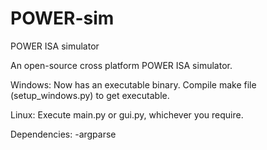 # POWER-sim
POWER ISA simulator

An open-source cross platform POWER ISA simulator. 

Windows: 
  Now has an executable binary. Compile make file (setup_windows.py) to get executable.
 
Linux:
  Execute main.py or gui.py, whichever you require.
  
 
Dependencies:
  -argparse
